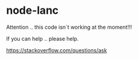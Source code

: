 # node-lanc

Attention .. this code isn´t working at the moment!!!

If you can help .. please help.

https://stackoverflow.com/questions/ask
